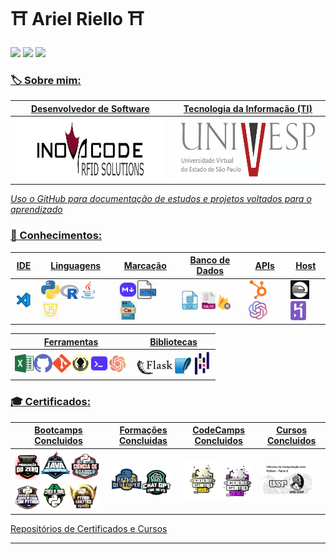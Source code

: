 
# ⛩️ Ariel Riello ⛩️ 

</a>[<img src="https://img.shields.io/badge/LinkedIn-0077B5?style=for-the-badge&logo=linkedin&logoColor=white">](https://www.linkedin.com/in/ariel-gustavo-frutuoso-riello-962217266/)
[<img src="https://hermes.digitalinnovation.one/assets/diome/logo-full.svg" width="70">](https://www.dio.me/users/riello_programmer)
<a href="mailto:riello.programmer@gmail.com">
  <img src="https://img.shields.io/badge/Gmail-D14836?style=for-the-badge&logo=gmail&logoColor=white"/>


### 🏷️ Sobre mim:

|Desenvolvedor de Software|Tecnologia da Informação (TI)|
|--|--|
|[<img src="img\inova_logo.jpeg" width="300" height="100">](https://www.inovacoderfid.com)|[<img src="img\univesp.png" width="300" height="100">](https://univesp.br/cursos/bacharel-em-tecnologia-da-informacao)|

*Uso o GitHub para documentação de estudos e projetos voltados para o aprendizado*



### 🧠 Conhecimentos:

|IDE|Linguagens|Marcação|Banco de Dados|APIs|Host|
|--|--|--|--|--|--|
|[<img src="img\vsc.png" width="30" title="VS Code">](https://code.visualstudio.com)|[<img src="img\py.png" width="30" title="Python">](https://www.python.org)[<img src="img\R.png" width="30" title="R">](https://www.r-project.org/)[<img src="img\java.png" width="30" title="Java">](https://www.java.com/pt-BR/)[<img src="img\js.png" width="30" title="Java Script">](https://developer.mozilla.org/pt-BR/docs/Web/JavaScript/Guide/Introduction)|[<img src="img\md.png" width="30" title="Markdown">](https://www.markdownguide.org)[<img src="img\html.png" width="30" title="HTML">](https://html.com)[<img src="img\css.png" width="30" title="CSS">](https://www.css3.com)|[<img src="img\sql.png" width="30" title="SQL">](https://www.oracle.com/br/database/technologies/appdev/sql.html)[<img src="img\sqlite.png" width="30" title="SQLite">](https://www.sqlite.org/index.html)[<img src="img\firestore.png" width="20" title="FireStore">](https://firebase.google.com/products/firestore?hl=pt-br)|[<img src="img/hubspot.png" width="30" title="HubSpot">](https://www.hubspot.com)[<img src="img\openai.png" width="30" title="OpenAI">](https://openai.com/blog/openai-api)|[<img src="img\railway.png" width="30" title="Railway">](https://railway.app/)[<img src="img\heroku.png" width="25" title="Heroku">](https://heroku.com/)|

|Ferramentas|Bibliotecas|
|--|--|
[<img src="img/excel.png" width="30" title="Excel">](https://www.microsoft.com/pt-br/microsoft-365/p/excel/CFQ7TTC0HR4R)[<img src="img/github.png" width="30" title="GitHub">]()[<img src="img/git.png" width="30" title="Git">](https://git-scm.com)[<img src="img\gitkraken.png" width="30" title="Git Kraken">](https://www.gitkraken.com/)[<img src="img/cmd.png" width="30" title="CMD">](https://learn.microsoft.com/pt-br/windows-server/administration/windows-commands/cmd)[<img src="img\chatgpt.png" width="30" title="ChatGPT">](https://openai.com/chatgpt)| [<img src="img/flask.png" width="60" title="Flask">](https://flask.palletsprojects.com/en/3.0.x/)[<img src="img\tkinter.png" width="30" title="Tkinter">](https://docs.python.org/pt-br/3/library/tkinter.html)[<img src="img/pandas.png" width="30" title="Pandas">](https://pandas.pydata.org/)|


### 🎓 Certificados:

|Bootcamps Concluidos|Formações Concluidas|CodeCamps Concluidos|Cursos Concluidos|
|--|--|--|--|
|[<img src="img/bifpdz.png" width="40">](https://www.dio.me/certificate/A68A2AAE/share)[<img src="img/bcjavabp.png" width="50">](https://www.dio.me/certificate/4233EB4D/share)[<img src="img/cddpybs.png" width="45">](https://www.dio.me/certificate/92565078/share)[<img src="img/bcifpcd.png" width="40">](https://www.dio.me/certificate/B8661910/share)[<img src="img/unimed_cdd_logo.png" width="45">](https://www.dio.me/certificate/CAM8O7XB/share)[<img src="img/sqd.png" width="50">](https://www.dio.me/certificate/SGCQLN5X/share)|[<img src="img/fpydev.png" width="50">](https://www.dio.me/certificate/BACD5E5F/share)[<img src="img/fgpt.png" width="45">](https://www.dio.me/certificate/DC23F65D/share)|[<img src="img/codecamp1.png" width="60">](https://www.dio.me/certificate/D7B1982C/share)[<img src="img/codecamp2.png" width="50">](https://www.dio.me/certificate/AC2DBFF4/share)|[<img src="img/python_pt1.png" width="80">](https://coursera.org/share/9fee9c3633a1b0899e7343501e989d8c)|

[Repositórios de Certificados e Cursos](https://github.com/ArielRiello/Certificados_Ariel_Riello)

---